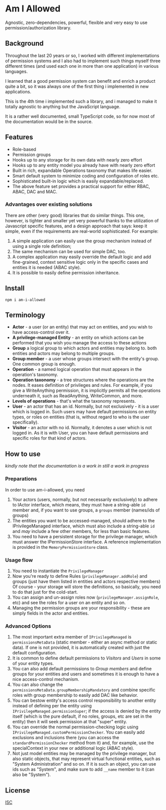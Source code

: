 # Am I Allowed
Agnostic, zero-dependencies, powerful, flexible and very easy to use permission/authorization 
library. 

## Background
Throughout the last 20 years or so, I worked with different implementations of permission systems and I also had
to implement such things myself three different times (and used each one in more than one application) in
various languages.
 
I learned that a good permission system can benefit and enrich a product quite a bit, so it was always 
one of the first thing i implemented in new applications.  

This is the 4th time i implemented such a library, and i managed to make it totally agnostic to
anything but the JavaScript language. 

It is a rather well documented, small TypeScript code, so for now most of the documentation
would be in the source.  

## Features
* Role-based
* Permission groups
* Hooks up to any storage for its own data with nearly zero effort
* Hooks up to any entity model you already have with nearly zero effort
* Built in rich, expandable Operations taxonomy that makes life easier.
* Smart default system to minimize coding and configuration of roles etc.   
* Sophisticated built-in logic which is easily expandable/replaced.
* The above feature set provides a practical support for either RBAC, ABAC, DAC and MAC. 
 
 ### Advantages over existing solutions
 There are other (very good) libraries that do similar things. This one, however, is tighter and smaller yet very powerful 
 thanks to the utilization of Javascript specific features, and a design approach that says: keep it simple, even if the requirements
 are real-world sophisticated. For example:
 1. A simple application can easily use the group mechanism instead of using a single role definition;
 1. The same mechanism can be used for simple DAC, too. 
 1. A complex application may easily override the default logic and add fine-grained, context sensitive logic
 only in the specific cases and entities it is needed (ABAC style).
 1. It is possible to easily define permission inheritance.         

## Install
`npm i am-i-allowed`

## Terminology 
* **Actor** - a user (or an entity) that may act on entities, and you wish to have access-control over it.
* **A privilege-managed Entity** - an entity on which actions can be performed that you wish you manage the access to these actions
* **Group** a logical group to which actors and entities may belong to. both entities and actors may belong to multiple groups.
* **Group member** - a user whose groups intersect with the entity's group. One common group is enough.
* **Operation** - a named logical operation that must appears in the operation's taxonomy.
* **Operation taxonomy** - a tree structures where the operations are the nodes. It eases definition of privileges and rules.
For example, if you give a WriteAnything permission, it is implicitly permits all the operations underneath
it, such as ReadAnything, WriteCommon, and more. 
* **Levels of operations** - that's what the taxonomy represents.  
* **User** - an actor that has an id. Normally, but not exclusively - it is a user which is logged in. Such
users may have default permissions on entity types, or roles on entities (that is, without regard to who is the 
user specifically).
* **Visitor** - an actor with no id. Normally, it denotes a user which is not logged in. As it is with User,
you can have default permissions and specific roles for that kind of actors.

     

## How to use
*kindly note that the documentation is a work in still a work in progress*


### Preparations
In order to use am-i-allowed, you need
1. Your actors (users, normally, but not necessarily exclusively) to adhere to IActor interface,
which means, they must have a string-able `id` member and, if you want to use groups, a `groups` member (names/ids of groups)
1. The entities you want to be accessed-managed, should adhere to the IPrivilegeManaged interface, which must also include a string-able `id`
and *may* include a few other members, for less than basic features. 
1. You need to have a persistent storage for the privilege manager, which must answer the IPermissionStore interface. A reference implementation
is provided in the `MemoryPermissionStore` class.

### Usage flow
1. You need to instantiate the `PrivilegeManager`
1. Now you're ready to define Rules (`privilegeManager.addRole`) and groups (just have them listed in entities and actors respective members)
Of course - your storage will store the definitions, so basically, you need to do that just for the cold-start.
1. You can assign and un-assign roles now (`privilegeManager.assignRole`, etc) and see the roles for a user on an entity and so on.  
1. Managing the permission groups are your responsibility - these are simply fields in the actor and entities. 

### Advanced Options
1. The most important extra member of `IPrivilegeManaged` is `permissionsMetaData` (static member - 
   either an async method or static data). If one is not provided, it is automatically created with just the default configuration.
1. It is common to define default permissions to _Visitors_ and _Users_ in some of your entity types.
1. You can also add default permissions to _Group members_ and define groups for your entities and users
and sometimes it is enough to have a nice access-control mechanism. 
1. You can also change the `permissionsMetaData.groupMembershipMandatory` and combine specific roles
with group membership to easily add DAC like behavior.
1. You can bestow entity's access control responsibility to another entity instead of defining per the entity
using `IPrivilegeManaged.permissionSuper`; if the access is denied by the entity itself (which is the pure default, if 
no roles, groups, etc are set in the entity) then it will seek permission at that "super" entity.
1. You can override the normal permission-checking logic using `IPrivilegeManaged.customPermissionChecker`. You
can easily add exclusions and inclusions there (you can access the `standardPermissionChecker` method from it)
and, for example, use the specialContext in your new or additional logic (ABAC style).
1. Not just model entities may be managed by the privilege manager, but also static objects, that may
represent virtual functional entities, such as "System Administration" and so on. If it is such an object,
you can use ids such as "System", and make sure to add `__name` member to it (can also be "System").
 

## License
 
[ISC](https://opensource.org/licenses/ISC) 

